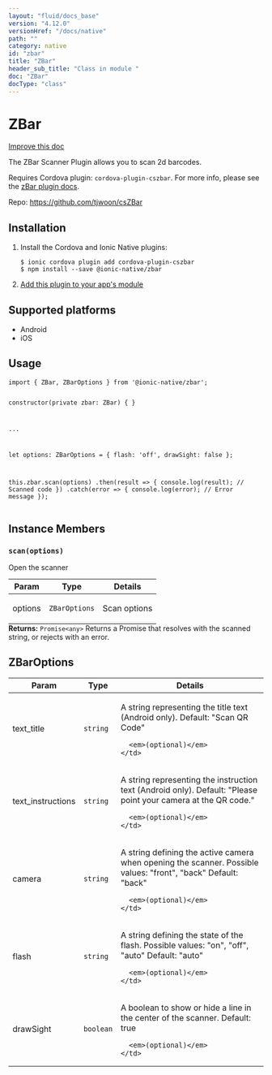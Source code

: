 ```yaml
---
layout: "fluid/docs_base"
version: "4.12.0"
versionHref: "/docs/native"
path: ""
category: native
id: "zbar"
title: "ZBar"
header_sub_title: "Class in module "
doc: "ZBar"
docType: "class"
---
```


<h1 class="api-title">ZBar</h1>

<a class="improve-v2-docs" href="http://github.com/ionic-team/ionic-native/edit/master/src/@ionic-native/plugins/zbar/index.ts#L35">
  Improve this doc
</a>







<p>The ZBar Scanner Plugin allows you to scan 2d barcodes.</p>
<p>Requires Cordova plugin: <code>cordova-plugin-cszbar</code>. For more info, please see the <a href="https://github.com/tjwoon/csZBar">zBar plugin docs</a>.</p>


<p>Repo:
  <a href="https://github.com/tjwoon/csZBar">
    https://github.com/tjwoon/csZBar
  </a>
</p>


<h2><a class="anchor" name="installation" href="#installation"></a>Installation</h2>
<ol class="installation">
  <li>Install the Cordova and Ionic Native plugins:<br>
    <pre><code class="nohighlight">$ ionic cordova plugin add cordova-plugin-cszbar
$ npm install --save @ionic-native/zbar
</code></pre>
  </li>
  <li><a href="https://ionicframework.com/docs/native/#Add_Plugins_to_Your_App_Module">Add this plugin to your app's module</a></li>
</ol>



<h2><a class="anchor" name="platforms" href="#platforms"></a>Supported platforms</h2>
<ul>
  <li>Android</li><li>iOS</li>
</ul>






<h2><a class="anchor" name="usage" href="#usage"></a>Usage</h2>
<pre><code class="lang-typescript">import { ZBar, ZBarOptions } from &#39;@ionic-native/zbar&#39;;

constructor(private zbar: ZBar) { }

...

let options: ZBarOptions = {
      flash: &#39;off&#39;,
      drawSight: false
    };

this.zbar.scan(options)
   .then(result =&gt; {
      console.log(result); // Scanned code
   })
   .catch(error =&gt; {
      console.log(error); // Error message
   });
</code></pre>








<h2><a class="anchor" name="instance-members" href="#instance-members"></a>Instance Members</h2>
<h3><a class="anchor" name="scan" href="#scan"></a><code>scan(options)</code></h3>


Open the scanner
<table class="table param-table" style="margin:0;">
  <thead>
  <tr>
    <th>Param</th>
    <th>Type</th>
    <th>Details</th>
  </tr>
  </thead>
  <tbody>
  <tr>
    <td>
      options</td>
    <td>
      <code>ZBarOptions</code>
    </td>
    <td>
      <p>Scan options</p>
</td>
  </tr>
  </tbody>
</table>

<div class="return-value" markdown="1">
  <i class="icon ion-arrow-return-left"></i>
  <b>Returns:</b> <code>Promise&lt;any&gt;</code> Returns a Promise that resolves with the scanned string, or rejects with an error.
</div>





<h2><a class="anchor" name="ZBarOptions" href="#ZBarOptions"></a>ZBarOptions</h2>

<table class="table param-table" style="margin:0;">
  <thead>
  <tr>
    <th>Param</th>
    <th>Type</th>
    <th>Details</th>
  </tr>
  </thead>
  <tbody>
  
  <tr>
    <td>
      text_title
    </td>
    <td>
      <code>string</code>
    </td>
    <td>
      <p>A string representing the title text (Android only).
Default: &quot;Scan QR Code&quot;</p>

      <em>(optional)</em>
    </td>
  </tr>
  
  <tr>
    <td>
      text_instructions
    </td>
    <td>
      <code>string</code>
    </td>
    <td>
      <p>A string representing the instruction text (Android only).
Default: &quot;Please point your camera at the QR code.&quot;</p>

      <em>(optional)</em>
    </td>
  </tr>
  
  <tr>
    <td>
      camera
    </td>
    <td>
      <code>string</code>
    </td>
    <td>
      <p>A string defining the active camera when opening the scanner.
Possible values: &quot;front&quot;, &quot;back&quot;
Default: &quot;back&quot;</p>

      <em>(optional)</em>
    </td>
  </tr>
  
  <tr>
    <td>
      flash
    </td>
    <td>
      <code>string</code>
    </td>
    <td>
      <p>A string defining the state of the flash.
Possible values: &quot;on&quot;, &quot;off&quot;, &quot;auto&quot;
Default: &quot;auto&quot;</p>

      <em>(optional)</em>
    </td>
  </tr>
  
  <tr>
    <td>
      drawSight
    </td>
    <td>
      <code>boolean</code>
    </td>
    <td>
      <p>A boolean to show or hide a line in the center of the scanner.
Default: true</p>

      <em>(optional)</em>
    </td>
  </tr>
  
  </tbody>
</table>





